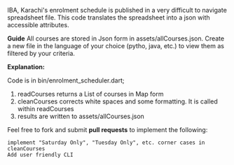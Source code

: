 

IBA, Karachi's enrolment schedule is published in a very difficult to navigate spreadsheet file. This code translates the spreadsheet into a json with accessible attributes.

**Guide** All courses are stored in Json form in assets/allCourses.json. Create a new file in the language of your choice (pytho, java, etc.) to view them as filtered by your criteria.

**Explanation:**

Code is in bin/enrolment_scheduler.dart;

1. readCourses returns a List of courses in Map form
2. cleanCourses corrects white spaces and some formatting. It is called within readCourses
3. results are written to assets/allCourses.json

Feel free to fork and submit **pull requests** to implement the following:

    implement "Saturday Only", "Tuesday Only", etc. corner cases in cleanCourses
    Add user friendly CLI

